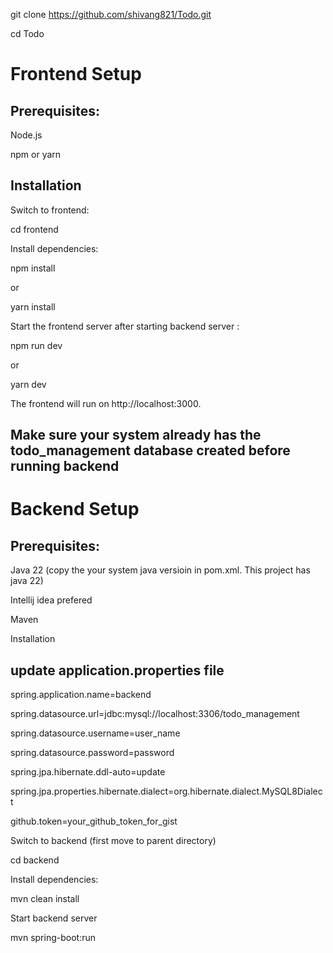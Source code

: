 git clone https://github.com/shivang821/Todo.git

cd Todo

# Frontend Setup
## Prerequisites:

Node.js

npm or yarn

## Installation
Switch to frontend:

cd frontend

Install dependencies:

npm install

or

yarn install

Start the frontend server after starting backend server :

npm run dev

or

yarn dev

The frontend will run on http://localhost:3000.

## Make sure your system already has the todo_management database created before running backend

# Backend Setup
## Prerequisites:

Java 22 (copy the your system java versioin in pom.xml. This project has java 22)

Intellij idea prefered

Maven

Installation

## update application.properties file

spring.application.name=backend

spring.datasource.url=jdbc:mysql://localhost:3306/todo_management

spring.datasource.username=user_name

spring.datasource.password=password

spring.jpa.hibernate.ddl-auto=update

spring.jpa.properties.hibernate.dialect=org.hibernate.dialect.MySQL8Dialect

github.token=your_github_token_for_gist

Switch to backend (first move to parent directory)

cd backend

Install dependencies:

mvn clean install

Start backend server

mvn spring-boot:run


